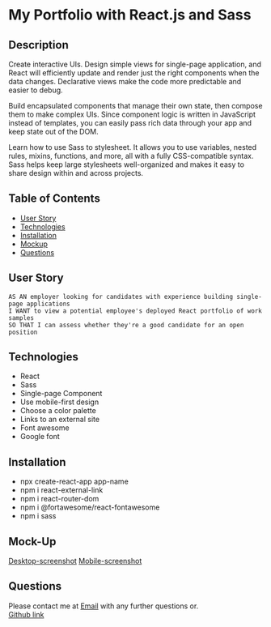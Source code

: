 # My Portfolio with React.js and Sass

## Description
Create interactive UIs. Design simple views for single-page application, and React will efficiently update and render just the right components when the data changes.
Declarative views make the code more predictable and easier to debug.

Build encapsulated components that manage their own state, then compose them to make complex UIs.
Since component logic is written in JavaScript instead of templates, you can easily pass rich data through your app and keep state out of the DOM.

Learn how to use Sass to stylesheet. It allows you to use variables, nested rules, mixins, functions, and more, all with a fully CSS-compatible syntax. 
Sass helps keep large stylesheets well-organized and makes it easy to share design within and across projects.

## Table of Contents
  - [User Story](#user-story)
  - [Technologies](#technologies)
  - [Installation](#installation)
  - [Mockup](#mockup)
  - [Questions](#questions)
  
## User Story
```
AS AN employer looking for candidates with experience building single-page applications
I WANT to view a potential employee's deployed React portfolio of work samples
SO THAT I can assess whether they're a good candidate for an open position
```
## Technologies
- React
- Sass
- Single-page Component
- Use mobile-first design
- Choose a color palette
- Links to an external site
- Font awesome
- Google font

## Installation
- npx create-react-app app-name
- npm i react-external-link
- npm i react-router-dom
- npm i @fortawesome/react-fontawesome
- npm i sass

## Mock-Up
[Desktop-screenshot](https://github.com/NFoithong/nf-react-portfolio/blob/main/src/img/desktop-screenshot.png?raw=true)
[Mobile-screenshot](https://github.com/NFoithong/nf-react-portfolio/blob/main/src/img/mobile-screenshot.png?raw=true)


## Questions
Please contact me at [Email](n.foithong1983@gmail.com) with any further questions or. <br> [Github link](https://github.com/NFoithong)
